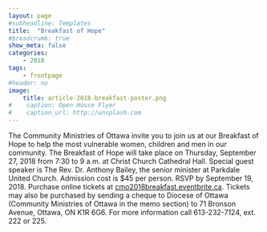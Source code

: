 ```yaml
---
layout: page
#subheadline: Templates
title:  "Breakfast of Hope"
#breadcrumb: true
show_meta: false
categories:
    - 2018
tags:
    - frontpage
#header: no
image:
    title: article-2018-breakfast-poster.png
#    caption: Open House Flyer
#    caption_url: http://unsplash.com
---
```

The Community Ministries of Ottawa invite you to join us at our Breakfast of Hope to help the most vulnerable women, children and men in our community.  The Breakfast of Hope will take place on Thursday, September 27, 2018  from 7:30 to 9 a.m. at Christ Church Cathedral Hall. Special guest speaker is The Rev. Dr. Anthony Bailey, the senior minister at Parkdale United Church.  Admission cost is $45 per person.   RSVP by September 19, 2018.   Purchase online tickets at [cmo2018breakfast.eventbrite.ca][1].  Tickets may also be purchased by sending a cheque to Diocese of Ottawa (Community Ministries of Ottawa in the memo section) to 71 Bronson Avenue, Ottawa, ON K1R 6G6.  For more information call 613-232-7124, ext. 222 or 225.

 [1]: http://cmo2018breakfast.eventbrite.ca
